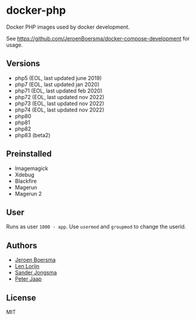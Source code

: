 # docker-php

Docker PHP images used by docker development.

See https://github.com/JeroenBoersma/docker-compose-development for usage.

## Versions

- php5 (EOL, last updated june 2019)
- php7 (EOL, last updated jan 2020)
- php71 (EOL, last updated feb 2020)
- php72 (EOL, last updated nov 2022)
- php73 (EOL, last updated nov 2022)
- php74 (EOL, last updated nov 2022)
- php80
- php81
- php82
- php83 (beta2)

## Preinstalled

- Imagemagick
- Xdebug
- Blackfire
- Magerun
- Magerun 2

## User

Runs as user `1000 - app`.
Use `usermod` and `groupmod` to change the userid.


## Authors

- [Jeroen Boersma](https://github.com/JeroenBoersma)
- [Len Lorijn](https://github.com/lenlorijn)
- [Sander Jongsma](https://github.com/sanderjongsma)
- [Peter Jaap](https://github.com/peterjaap)

## License

MIT
